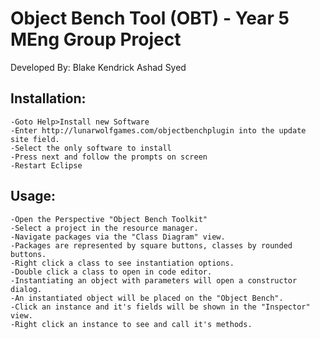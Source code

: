 Object Bench Tool (OBT) - Year 5 MEng Group Project
=============

Developed By: 
Blake Kendrick
Ashad Syed

Installation: 
-------------

	-Goto Help>Install new Software
	-Enter http://lunarwolfgames.com/objectbenchplugin into the update site field.
	-Select the only software to install
	-Press next and follow the prompts on screen
	-Restart Eclipse
	
Usage: 
------------

	-Open the Perspective "Object Bench Toolkit"
	-Select a project in the resource manager.
	-Navigate packages via the "Class Diagram" view.
	-Packages are represented by square buttons, classes by rounded buttons. 
	-Right click a class to see instantiation options.
	-Double click a class to open in code editor. 
	-Instantiating an object with parameters will open a constructor dialog. 
	-An instantiated object will be placed on the "Object Bench". 
	-Click an instance and it's fields will be shown in the "Inspector" view. 
	-Right click an instance to see and call it's methods. 
	


